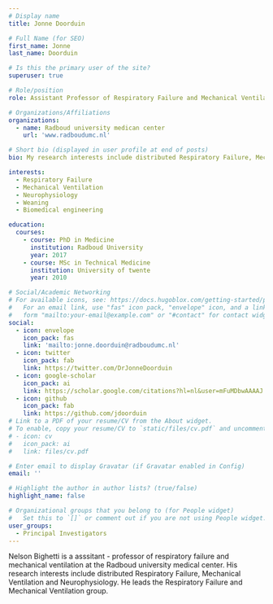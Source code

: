 ```yaml
---
# Display name
title: Jonne Doorduin

# Full Name (for SEO)
first_name: Jonne
last_name: Doorduin

# Is this the primary user of the site?
superuser: true

# Role/position
role: Assistant Professor of Respiratory Failure and Mechanical Ventilation

# Organizations/Affiliations
organizations:
  - name: Radboud university medican center
    url: 'www.radboudumc.nl'

# Short bio (displayed in user profile at end of posts)
bio: My research interests include distributed Respiratory Failure, Mechanical Ventilation and Neurophysiology.

interests:
  - Respiratory Failure
  - Mechanical Ventilation
  - Neurophysiology
  - Weaning
  - Biomedical engineering

education:
  courses:
    - course: PhD in Medicine
      institution: Radboud University
      year: 2017
    - course: MSc in Technical Medicine
      institution: University of twente
      year: 2010

# Social/Academic Networking
# For available icons, see: https://docs.hugoblox.com/getting-started/page-builder/#icons
#   For an email link, use "fas" icon pack, "envelope" icon, and a link in the
#   form "mailto:your-email@example.com" or "#contact" for contact widget.
social:
  - icon: envelope
    icon_pack: fas
    link: 'mailto:jonne.doorduin@radboudumc.nl'
  - icon: twitter
    icon_pack: fab
    link: https://twitter.com/DrJonneDoorduin
  - icon: google-scholar
    icon_pack: ai
    link: https://scholar.google.com/citations?hl=nl&user=mFuMDbwAAAAJ
  - icon: github
    icon_pack: fab
    link: https://github.com/jdoorduin
# Link to a PDF of your resume/CV from the About widget.
# To enable, copy your resume/CV to `static/files/cv.pdf` and uncomment the lines below.
# - icon: cv
#   icon_pack: ai
#   link: files/cv.pdf

# Enter email to display Gravatar (if Gravatar enabled in Config)
email: ''

# Highlight the author in author lists? (true/false)
highlight_name: false

# Organizational groups that you belong to (for People widget)
#   Set this to `[]` or comment out if you are not using People widget.
user_groups:
  - Principal Investigators
---
```


Nelson Bighetti is a asssitant - professor of respiratory failure and mechanical ventilation at the Radboud university medical center. His research interests include distributed Respiratory Failure, Mechanical Ventilation and Neurophysiology. He leads the Respiratory Failure and Mechanical Ventilation group.